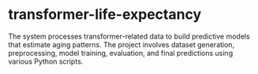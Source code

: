 # transformer-life-expectancy
The system processes transformer-related data to build predictive models that estimate aging patterns. The project involves dataset generation, preprocessing, model training, evaluation, and final predictions using various Python scripts.
